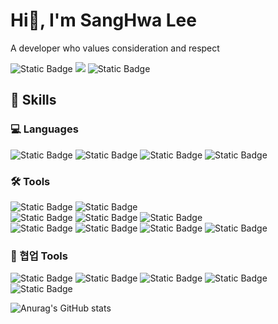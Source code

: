 <!--
**idealflower-k/idealflower-k** is a ✨ _special_ ✨ repository because its `README.md` (this file) appears on your GitHub profile.

Here are some ideas to get you started:

- 🔭 I’m currently working on ...
- 🌱 I’m currently learning ...
- 👯 I’m looking to collaborate on ...
- 🤔 I’m looking for help with ...
- 💬 Ask me about ...
- 📫 How to reach me: ...
- 😄 Pronouns: ...
- ⚡ Fun fact: ...
-->
# Hi👋, I'm SangHwa Lee

A developer who values consideration and respect

![Static Badge](https://img.shields.io/badge/42Seoul-000000?style=flat-square&logo=42&logoColor=white&labelColor=black) <a href="https://www.linkedin.com/in/sanghwa-lee-aba7a1265/" target="_blank"><img src="https://img.shields.io/badge/LinkedIn-0A66C2?style=flat-square&logo=Linkedin&logoColor=white"/></a> ![Static Badge](https://img.shields.io/badge/l.s.h021197%40gmail.com-%23EA4335?style=flat-square&logo=gmail&logoColor=white)

## 💪 Skills
### :computer: Languages
![Static Badge](https://img.shields.io/badge/C-A8B9CC?style=flat-square&logo=C&logoColor=white) ![Static Badge](https://img.shields.io/badge/C%2B%2B-00599C?style=flat-square&logo=C%2B%2B&logoColor=white) ![Static Badge](https://img.shields.io/badge/Python-3776AB?style=flat-square&logo=python&logoColor=white) ![Static Badge](https://img.shields.io/badge/Java-icon?style=flat-square&color=FF3333)


### :hammer_and_wrench: Tools
![Static Badge](https://img.shields.io/badge/SpringBoot-6DB33F?style=flat-square&logo=springboot&logoColor=FFFFFF) ![Static Badge](https://img.shields.io/badge/Django-092E20?style=flat-square&logo=django&logoColor=white)
<br>
![Static Badge](https://img.shields.io/badge/Docker-2496ED?style=flat-square&logo=docker&logoColor=white) ![Static Badge](https://img.shields.io/badge/VirtualBox-183A61?style=flat-square&logo=virtualbox&logoColor=white) ![Static Badge](https://img.shields.io/badge/Amazon%20Ec2-FF9900?style=flat-square&logo=amazonec2&logoColor=white)
<br>
![Static Badge](https://img.shields.io/badge/zsh-000000?style=flat-square&logo=iterm2&logoColor=white) ![Static Badge](https://img.shields.io/badge/bash-%234EAA25?style=flat-square&logo=gnubash&logoColor=white) ![Static Badge](https://img.shields.io/badge/Visual%20Studio%20Code-007ACC?style=flat-square&logo=visualstudiocode&logoColor=white) ![Static Badge](https://img.shields.io/badge/Intellij%20IDEA-000000?style=flat-square&logo=intellijidea&logoColor=FFFFFF)

### :memo: 협업 Tools
![Static Badge](https://img.shields.io/badge/Git-%23F05032?style=flat-square&logo=git&logoColor=white) ![Static Badge](https://img.shields.io/badge/GitHub-%23181717?style=flat-square&logo=github&logoColor=white) ![Static Badge](https://img.shields.io/badge/Jira-%230052CC?style=flat-square&logo=jira&logoColor=white) ![Static Badge](https://img.shields.io/badge/Confluence-172B4D?style=flat-square&logo=confluence&logoColor=FFFFFF&labelColor=172B4D) ![Static Badge](https://img.shields.io/badge/Notion-%23000000?style=flat-square&logo=notion&logoColor=%23000000&color=white)





![Anurag's GitHub stats](https://github-readme-stats.vercel.app/api?username=idealflower-k&show_icons=true&theme=solarized-light)

